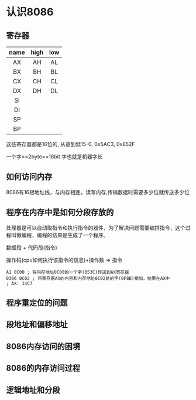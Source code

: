 # 认识8086

## 寄存器
|name|high|low|
|:-:|:-:|:-:|
|AX|AH|AL|
|BX|BH|BL|
|CX|CH|CL|
|DX|DH|DL|
|SI|||
|DI|||
|SP|||
|BP|||

这些寄存器都是16位的, 从高到低15-0, 0x5AC3, 0x852F

一个字==2byte==16bit 字也就是机器字长


## 如何访问内存
8086有16根地址线，与内存相连，读写内存,传输数据时需要多少位就传送多少位

## 程序在内存中是如何分段存放的
处理器是可以自动取指令和执行指令的器件，为了解决问题需要编排指令，这个过程叫做编程，编程的结果是生成了一个程序。

数据段 + 代码段(指令)

操作码(cpu如何执行该指令的信息)+操作数  => 指令

``` assembly
A1 0C00 ; 将内存地址0C00的一个字(053C)传送到AX寄存器
0306 0C02 ; 将寄存器AX的内容和内存地址0C02处的字(0F8B)相加，结果在AX中
; AX: 14C7
```

## 程序重定位的问题


## 段地址和偏移地址


## 8086内存访问的困境


## 8086的内存访问过程


## 逻辑地址和分段
